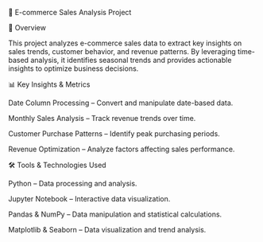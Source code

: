 🛒 E-commerce Sales Analysis Project

📌 Overview

This project analyzes e-commerce sales data to extract key insights on sales trends, customer behavior, and revenue patterns. By leveraging time-based analysis, it identifies seasonal trends and provides actionable insights to optimize business decisions.

📊 Key Insights & Metrics

Date Column Processing – Convert and manipulate date-based data.

Monthly Sales Analysis – Track revenue trends over time.

Customer Purchase Patterns – Identify peak purchasing periods.

Revenue Optimization – Analyze factors affecting sales performance.

🛠️ Tools & Technologies Used

Python – Data processing and analysis.

Jupyter Notebook – Interactive data visualization.

Pandas & NumPy – Data manipulation and statistical calculations.

Matplotlib & Seaborn – Data visualization and trend analysis.

